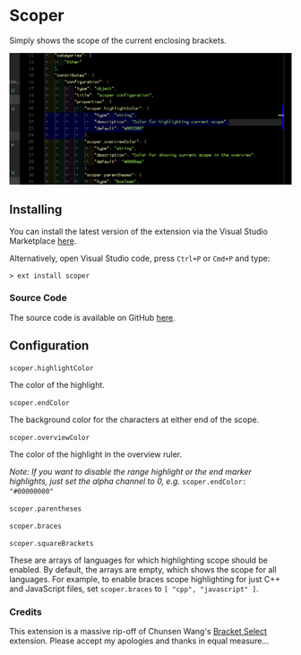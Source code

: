 # Scoper

Simply shows the scope of the current enclosing brackets.

<img src="https://raw.githubusercontent.com/Gruntfuggly/scoper/master/screenshot.png">

## Installing

You can install the latest version of the extension via the Visual Studio Marketplace [here](https://marketplace.visualstudio.com/items?itemName=Gruntfuggly.scoper).

Alternatively, open Visual Studio code, press `Ctrl+P` or `Cmd+P` and type:

    > ext install scoper


### Source Code

The source code is available on GitHub [here](https://github.com/Gruntfuggly/scoper).


## Configuration

`scoper.highlightColor`

The color of the highlight.

`scoper.endColor`

The background color for the characters at either end of the scope.

`scoper.overviewColor`

The color of the highlight in the overview ruler.

*Note: If you want to disable the range highlight or the end marker highlights, just set the alpha channel to 0, e.g.* `scoper.endColor: "#00000000"`

`scoper.parentheses`

`scoper.braces`

`scoper.squareBrackets`

These are arrays of languages for which highlighting scope should be enabled. By default, the arrays are empty, which shows the scope for all languages. For example, to enable braces scope highlighting for just C++ and JavaScript files, set `scoper.braces` to `[ "cpp", "javascript" ]`.


### Credits

This extension is a massive rip-off of Chunsen Wang's [Bracket Select](https://marketplace.visualstudio.com/items?itemName=chunsen.bracket-select) extension. Please accept my apologies and thanks in equal measure...